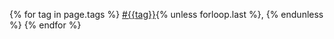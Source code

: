 <p class="tags">
  {% for tag in page.tags %}
  <a class="post" href="/tags/{{tag}}">#{{tag}}</a>{% unless forloop.last %}, {% endunless %}
  {% endfor %}
</p>